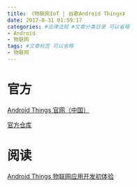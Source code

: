 ```yaml
---
title: 《物联网IoT | 谷歌Android Things》
date: 2017-8-31 01:59:17
categories: #法律法规 #文章分类目录 可以省略
- Android
- 物联网
tags: #文章标签 可以省略
- 物联网
---
```

# 官方 #
[Android Things 官网（中国）](https://developer.android.google.cn/things/index.html)

[官方仓库](https://github.com/androidthings)
# 阅读 #

[Android Things 物联网应用开发初体验](https://www.diycode.cc/topics/518)



